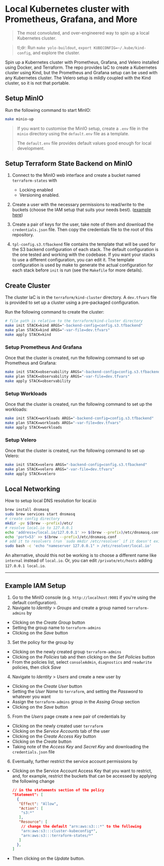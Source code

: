 # Local Kubernetes cluster with Prometheus, Grafana, and More
> The most convoluted, and over-engineered way to spin up a local Kubernetes cluster.

> tl;dr: Run `make yolo-buildout`, `export KUBECONFIG=~/.kube/kind-config`, and explore the cluster.

Spin up a Kubernetes cluster with Prometheus, Grafana, and Velero installed using Docker, and Terraform.
The repo provides IaC to create a Kubernetes cluster using Kind, but the Prometheus and Grafana setup can be used with any Kubernetes cluster. The Velero setup is mildly coupled with the Kind cluster, so it is not that portable.

## Setup MinIO
Run the following command to start MinIO:
```bash
make minio-up
```
> If you want to customise the MinIO setup, create a `.env` file in the `minio` directory using the `default.env` file as a template.
>
> The `default.env` file provides default values good enough for local development.

## Setup Terraform State Backend on MinIO
1. Connect to the MinIO web interface and create a bucket named `terraform-states` with
    - Locking enabled
    - Versioning enabled.

2. Create a user with the necessary permissions to read/write to the buckets (choose the IAM setup that suits your needs best). ([example here](#Example-IAM-Setup))

3. Create a pair of keys for the user, take note of them and download the `credentials.json` file. Then copy the credentials file
to the root of this repository.

1. `tpl-config.s3.tfbackend` file contains the template that will be used for the S3 backend configuration of each stack. The default configuration
is the one tested and working with the codebase. If you want your stacks to use a different configuration, you can edit it. The template configuration
is used by make to generate the actual configuration for each stack before `init` is run (see the `Makefile` for more details).

## Create Cluster
The cluster IaC is in the `terraform/kind-cluster` directory.
A `dev.tfvars` file is provided to set up a cluster using a pre-packaged configuration.

Run the following command to create the cluster:
```bash
# file path is relative to the terraform/kind-cluster directory
make init STACK=kind ARGS="-backend-config=config.s3.tfbackend"
make plan STACK=kind ARGS="-var-file=dev.tfvars"
make apply STACK=kind
```

### Setup Prometheus And Grafana
Once that the cluster is created, run the following command to set up Prometheus and Grafana:
```bash
make init STACK=observability ARGS="-backend-config=config.s3.tfbackend"
make plan STACK=observability ARGS="-var-file=dev.tfvars"
make apply STACK=observability
```

### Setup Workloads
Once that the cluster is created, run the following command to set up the workloads:
```bash
make init STACK=workloads ARGS="-backend-config=config.s3.tfbackend"
make plan STACK=workloads ARGS="-var-file=dev.tfvars"
make apply STACK=workloads
```

### Setup Velero
Once that the cluster is created, run the following command to set up Velero:
```bash
make init STACK=velero ARGS="-backend-config=config.s3.tfbackend"
make plan STACK=velero ARGS="-var-file=dev.tfvars"
make apply STACK=velero
```

## Local Networking
How to setup local DNS resolution for local.io
```bash
brew install dnsmasq
sudo brew services start dnsmasq
# create config directory
mkdir -pv $(brew --prefix)/etc/
# resolve local.io to 127.0.0.1
echo 'address=/local.io/127.0.0.1' >> $(brew --prefix)/etc/dnsmasq.conf
echo 'port=53' >> $(brew --prefix)/etc/dnsmasq.conf
# add it to resolvers (run `sudo mkdir /etc/resolver` if it doesn't exist)
sudo bash -c 'echo "nameserver 127.0.0.1" > /etc/resolver/local.io'
```

An alternative, should this not be working is to choose a different name like `internal` instead of `local.io`.
Or, you can edit `/private/etc/hosts` adding `127.0.0.1 local.io`.

---
## Example IAM Setup
1. Go to the MinIO console (e.g. `http://localhost:9001` if you're using the default configuration).
2. Navigate to *Identity* > *Groups* and create a group named `terraform-admins` by
  - Clicking on the *Create Group* button
  - Setting the group name to `terraform-admins`
  - Clicking on the *Save* button
3. Set the policy for the group by
  - Clicking on the newly created group `terraform-admins`
  - Clicking on the *Policies* tab and then clicking on the *Set Policies* button
  - From the policies list, select `consoleAdmin`, `diagnostics` and `readwrite` policies, then click *Save*
4. Navigate to *Identity* > *Users* and create a new user by
  - Clicking on the *Create User* button
  - Setting the *User Name* to `terraform`, and setting the *Password* to whatever you want
  -  Assign the `terraform-admins` group in the *Assing Group* section
  - Clicking on the *Save* button
5. From the *Users* page create a new pair of credentials by
  - Clicking on the newly created user `terraform`
  - Clicking on the *Service Accounts* tab of the user
  - Clicking on the *Create Access Key* button
  - Clicking on the *Create* button
  - Taking note of the *Access Key* and *Secret Key* and downloading the `credentials.json` file
6. Eventually, further restrict the service account permissions by
  - Clicking on the Service Account Access Key that you want to restrict, and, for example, restrict the buckets that can be accessed by
    applying the following change
    ```json
    // in the statements section of the policy
    "Statement": [
      {
       "Effect": "Allow",
       "Action": [
        "s3:*"
       ],
       "Resource": [
        // change the default "arn:aws:s3:::*" to the following
        "arn:aws:s3:::cluster-kubeconfig*",
        "arn:aws:s3:::terraform-states/*"
       ]
      },
    ]
    ```
  - Then clicking on the *Update* button.
